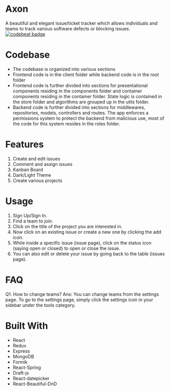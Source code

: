 # Axon
A beautiful and elegant issue/ticket tracker which allows individuals and teams to track various software defects or blocking issues. 
[![codebeat badge](https://codebeat.co/badges/24783615-481b-4211-aaad-35bac311e1e7)](https://codebeat.co/projects/github-com-m-moiz-axon-heroku)

# Codebase
- The codebase is organized into various sections
- Frontend code is in the client folder while backend code is in the root folder
- Frontend code is further divided into sections for presentational components residing in the components folder and container components residing in the container folder. State   logic is contained in the store folder and algorithms are grouped up in the utils folder.
- Backend code is further divided into sections for middlewares, repositories, models, controllers and routes. The app enforces a permissions system to protect the backend from   malicious use, most of the code for this system resides in the roles folder.

# Features
1. Create and edit issues
2. Comment and assign issues
3. Kanban Board
4. Dark/Light Theme
5. Create various projects

# Usage

1. Sign Up/Sign In.
2. Find a team to join.
3. Click on the title of the project you are interested in.
4. Now click on an existing issue or create a new one by clicking the add icon.
5. While inside a specific issue (issue page), click on the status icon (saying open or closed) to open or close the issue.
6. You can also edit or delete your issue by going back to the table (issues page).

# FAQ

Q1. How to change teams?
Ans: You can change teams from the settings page. To go to the settings page, simply click the settings icon in your sidebar under the tools category.
   
# Built With
- React
- Redux
- Express
- MongoDB
- Formik
- React-Spring
- Draft-js
- React-datepicker
- React-Beautiful-DnD

